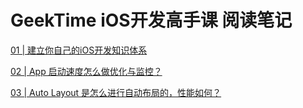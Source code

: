 # GeekTime iOS开发高手课 阅读笔记

[01 | 建立你自己的iOS开发知识体系](https://github.com/rogertan30/GeekTime/tree/master/%E5%BB%BA%E7%AB%8B%E4%BD%A0%E8%87%AA%E5%B7%B1%E7%9A%84iOS%E5%BC%80%E5%8F%91%E4%BD%93%E7%B3%BB)

[02 | App 启动速度怎么做优化与监控？](https://github.com/rogertan30/GeekTime/tree/master/App%E5%90%AF%E5%8A%A8%E9%80%9F%E5%BA%A6%E6%80%8E%E4%B9%88%E5%81%9A%E4%BC%98%E5%8C%96%E4%B8%8E%E7%9B%91%E6%8E%A7%EF%BC%9F)

[03 | Auto Layout 是怎么进行自动布局的，性能如何？](https://github.com/rogertan30/GeekTime/tree/master/AutoLayout%E6%98%AF%E6%80%8E%E4%B9%88%E8%BF%9B%E8%A1%8C%E8%87%AA%E5%8A%A8%E5%B8%83%E5%B1%80%E7%9A%84)
